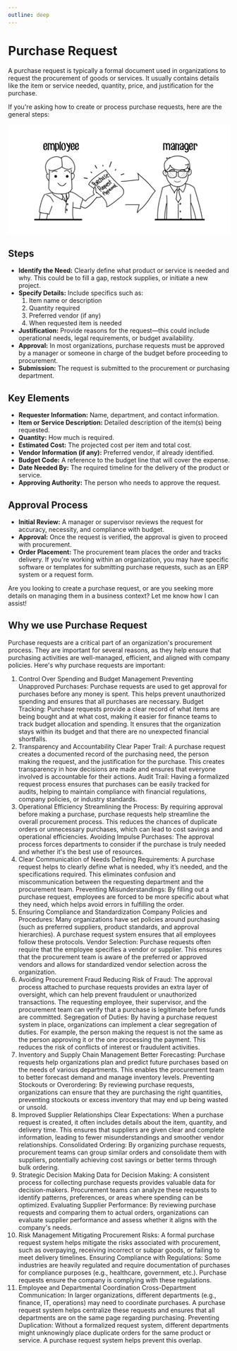 ```yaml
---
outline: deep
---
```


# Purchase Request

A purchase request is typically a formal document used in organizations to request the procurement of goods or services. It usually contains details like the item or service needed, quantity, price, and justification for the purchase.

If you're asking how to create or process purchase requests, here are the general steps:

![Purchase Request](./purchase-request.png)

## Steps

- **Identify the Need:** Clearly define what product or service is needed and why. This could be to fill a gap, restock supplies, or initiate a new project.
- **Specify Details:** Include specifics such as:
  1. Item name or description
  2. Quantity required
  3. Preferred vendor (if any)
  4. When requested item is needed
- **Justification:** Provide reasons for the request—this could include operational needs, legal requirements, or budget availability.
- **Approval:** In most organizations, purchase requests must be approved by a manager or someone in charge of the budget before proceeding to procurement.
- **Submission:** The request is submitted to the procurement or purchasing department.


## Key Elements

- **Requester Information:** Name, department, and contact information.
- **Item or Service Description:** Detailed description of the item(s) being requested.
- **Quantity:** How much is required.
- **Estimated Cost:** The projected cost per item and total cost.
- **Vendor Information (if any):** Preferred vendor, if already identified.
- **Budget Code:** A reference to the budget line that will cover the expense.
- **Date Needed By:** The required timeline for the delivery of the product or service.
- **Approving Authority:** The person who needs to approve the request.

## Approval Process

- **Initial Review:** A manager or supervisor reviews the request for accuracy, necessity, and compliance with budget.
- **Approval:** Once the request is verified, the approval is given to proceed with procurement.
- **Order Placement:** The procurement team places the order and tracks delivery.
If you're working within an organization, you may have specific software or templates for submitting purchase requests, such as an ERP system or a request form.

Are you looking to create a purchase request, or are you seeking more details on managing them in a business context? Let me know how I can assist!

## Why we use Purchase Request

Purchase requests are a critical part of an organization's procurement process. They are important for several reasons, as they help ensure that purchasing activities are well-managed, efficient, and aligned with company policies. Here's why purchase requests are important:

1. Control Over Spending and Budget Management
Preventing Unapproved Purchases: Purchase requests are used to get approval for purchases before any money is spent. This helps prevent unauthorized spending and ensures that all purchases are necessary.
Budget Tracking: Purchase requests provide a clear record of what items are being bought and at what cost, making it easier for finance teams to track budget allocation and spending. It ensures that the organization stays within its budget and that there are no unexpected financial shortfalls.
2. Transparency and Accountability
Clear Paper Trail: A purchase request creates a documented record of the purchasing need, the person making the request, and the justification for the purchase. This creates transparency in how decisions are made and ensures that everyone involved is accountable for their actions.
Audit Trail: Having a formalized request process ensures that purchases can be easily tracked for audits, helping to maintain compliance with financial regulations, company policies, or industry standards.
3. Operational Efficiency
Streamlining the Process: By requiring approval before making a purchase, purchase requests help streamline the overall procurement process. This reduces the chances of duplicate orders or unnecessary purchases, which can lead to cost savings and operational efficiencies.
Avoiding Impulse Purchases: The approval process forces departments to consider if the purchase is truly needed and whether it's the best use of resources.
4. Clear Communication of Needs
Defining Requirements: A purchase request helps to clearly define what is needed, why it’s needed, and the specifications required. This eliminates confusion and miscommunication between the requesting department and the procurement team.
Preventing Misunderstandings: By filling out a purchase request, employees are forced to be more specific about what they need, which helps avoid errors in fulfilling the order.
5. Ensuring Compliance and Standardization
Company Policies and Procedures: Many organizations have set policies around purchasing (such as preferred suppliers, product standards, and approval hierarchies). A purchase request system ensures that all employees follow these protocols.
Vendor Selection: Purchase requests often require that the employee specifies a vendor or supplier. This ensures that the procurement team is aware of the preferred or approved vendors and allows for standardized vendor selection across the organization.
6. Avoiding Procurement Fraud
Reducing Risk of Fraud: The approval process attached to purchase requests provides an extra layer of oversight, which can help prevent fraudulent or unauthorized transactions. The requesting employee, their supervisor, and the procurement team can verify that a purchase is legitimate before funds are committed.
Segregation of Duties: By having a purchase request system in place, organizations can implement a clear segregation of duties. For example, the person making the request is not the same as the person approving it or the one processing the payment. This reduces the risk of conflicts of interest or fraudulent activities.
7. Inventory and Supply Chain Management
Better Forecasting: Purchase requests help organizations plan and predict future purchases based on the needs of various departments. This enables the procurement team to better forecast demand and manage inventory levels.
Preventing Stockouts or Overordering: By reviewing purchase requests, organizations can ensure that they are purchasing the right quantities, preventing stockouts or excess inventory that may end up being wasted or unsold.
8. Improved Supplier Relationships
Clear Expectations: When a purchase request is created, it often includes details about the item, quantity, and delivery time. This ensures that suppliers are given clear and complete information, leading to fewer misunderstandings and smoother vendor relationships.
Consolidated Ordering: By organizing purchase requests, procurement teams can group similar orders and consolidate them with suppliers, potentially achieving cost savings or better terms through bulk ordering.
9. Strategic Decision Making
Data for Decision Making: A consistent process for collecting purchase requests provides valuable data for decision-makers. Procurement teams can analyze these requests to identify patterns, preferences, or areas where spending can be optimized.
Evaluating Supplier Performance: By reviewing purchase requests and comparing them to actual orders, organizations can evaluate supplier performance and assess whether it aligns with the company's needs.
10. Risk Management
Mitigating Procurement Risks: A formal purchase request system helps mitigate the risks associated with procurement, such as overpaying, receiving incorrect or subpar goods, or failing to meet delivery timelines.
Ensuring Compliance with Regulations: Some industries are heavily regulated and require documentation of purchases for compliance purposes (e.g., healthcare, government, etc.). Purchase requests ensure the company is complying with these regulations.
11. Employee and Departmental Coordination
Cross-Department Communication: In larger organizations, different departments (e.g., finance, IT, operations) may need to coordinate purchases. A purchase request system helps centralize these requests and ensures that all departments are on the same page regarding purchasing.
Preventing Duplication: Without a formalized request system, different departments might unknowingly place duplicate orders for the same product or service. A purchase request system helps prevent this overlap.